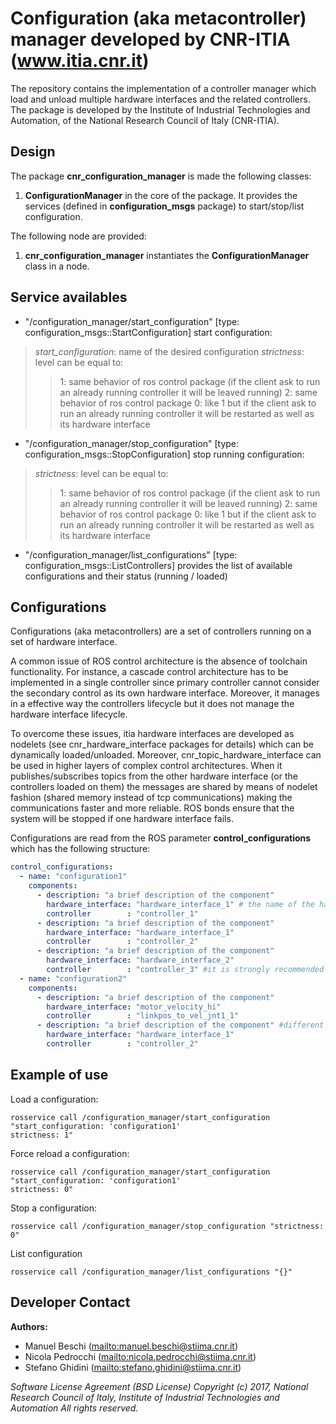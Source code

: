 # Configuration (aka metacontroller) manager developed by CNR-ITIA (www.itia.cnr.it)

The repository contains the implementation of a controller manager which load and unload multiple hardware interfaces and the related controllers.
The package is developed by the Institute of Industrial Technologies and Automation, of the National Research Council of Italy (CNR-ITIA).

## Design

The package **cnr_configuration_manager** is made the following classes:

1) **ConfigurationManager** in the core of the package. It provides the services (defined in **configuration_msgs** package) to start/stop/list configuration.

The following node are provided:

1) **cnr_configuration_manager** instantiates the **ConfigurationManager** class in a node.

## Service availables

- "/configuration_manager/start_configuration" [type: configuration_msgs::StartConfiguration] start configuration:

> _start_configuration_: name of the desired configuration
> _strictness_: level can be equal to:
> > 1: same behavior of ros control package (if the client ask to run an already running controller it will be leaved running)
> > 2: same behavior of ros control package
> > 0: like 1 but if the client ask to run an already running controller it will be restarted as well as its hardware interface

- "/configuration_manager/stop_configuration" [type: configuration_msgs::StopConfiguration] stop running configuration:

> _strictness_: level can be equal to:
> > 1: same behavior of ros control package (if the client ask to run an already running controller it will be leaved running)
> > 2: same behavior of ros control package
> > 0: like 1 but if the client ask to run an already running controller it will be restarted as well as its hardware interface

- "/configuration_manager/list_configurations" [type: configuration_msgs::ListControllers] provides the list of available configurations and their status (running / loaded)

## Configurations

Configurations (aka metacontrollers) are a set of controllers running on a set of hardware interface.

A common issue of ROS control architecture is the absence of toolchain functionality. For instance, a cascade control architecture has to be implemented in a single controller since primary controller cannot consider the secondary control as its own hardware interface.
Moreover, it manages in a effective way the controllers lifecycle but it does not manage the hardware interface lifecycle.

To overcome these issues, itia hardware interfaces are developed as nodelets (see cnr_hardware_interface packages for details) which can be dynamically loaded/unloaded. Moreover, cnr_topic_hardware_interface can be used in higher layers of complex control architectures. When it publishes/subscribes topics from the other hardware interface (or the controllers loaded on them) the messages are shared by means of nodelet fashion (shared memory instead of tcp communications) making the communications faster and more reliable.
ROS bonds ensure that the system will be stopped if one hardware interface fails.

Configurations are read from the ROS parameter **control_configurations** which has the following structure:

```yaml
control_configurations:
  - name: "configuration1"
    components: 
      - description: "a brief description of the component"
        hardware_interface: "hardware_interface_1" # the name of the hardware interface
        controller        : "controller_1"
      - description: "a brief description of the component"
        hardware_interface: "hardware_interface_1"
        controller        : "controller_2" 
      - description: "a brief description of the component"
        hardware_interface: "hardware_interface_2"
        controller        : "controller_3" #it is strongly recommended (but not mandatory) to use different names also for controllers loaded in different hardware interfaces
  - name: "configuration2"
    components: 
      - description: "a brief description of the component"
        hardware_interface: "motor_velocity_hi"
        controller        : "linkpos_to_vel_jnt1_1"
      - description: "a brief description of the component" #different configurations can use the same hardware interfaces or the same controllers
        hardware_interface: "hardware_interface_1"
        controller        : "controller_2" 
```

## Example of use

Load a configuration:

```shell
rosservice call /configuration_manager/start_configuration "start_configuration: 'configuration1'
strictness: 1"
```

Force reload a configuration:

```shell
rosservice call /configuration_manager/start_configuration "start_configuration: 'configuration1'
strictness: 0"
```

Stop a configuration:

```shell
rosservice call /configuration_manager/stop_configuration "strictness: 0"
```

List configuration

```shell
rosservice call /configuration_manager/list_configurations "{}"
```

## Developer Contact

**Authors:**

- Manuel Beschi (<mailto:manuel.beschi@stiima.cnr.it>)
- Nicola Pedrocchi (<mailto:nicola.pedrocchi@stiima.cnr.it>)  
- Stefano Ghidini (<mailto:stefano.ghidini@stiima.cnr.it>)  

_Software License Agreement (BSD License)_
_Copyright (c) 2017, National Research Council of Italy, Institute of Industrial Technologies and Automation_
_All rights reserved._